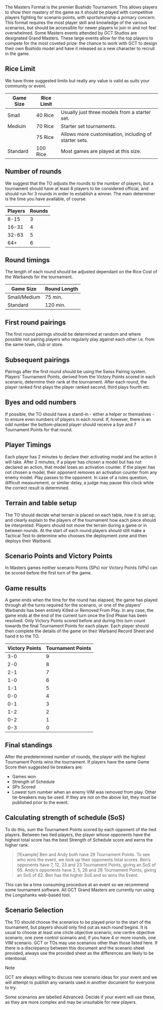 The Masters Format is the premier Bushido Tournament. This allows players to show their mastery of the game as it should be played with competitive players fighting for scenario points, with sportsmanship a primary concern.
This format requires the most player skill and knowledge of the various scenarios, but should be accessible for newer players to join in and not feel overwhelmed.
Some Masters events attended by GCT Studios are designated Grand Masters. These large events allow for the top players to compete for the most coveted prize: the chance to work with GCT to design their own Bushido model and have it released as a new character to recruit in the game.

## Rice Limit
We have three suggested limits but really any value is valid as suits your community or event.

| Game Size | Rice Limit |                                                       |
| --------- | ---------- | ----------------------------------------------------- |
| Small     | 40 Rice    | Usually just three models from a starter set.         |
| Medium    | 70 Rice    | Starter set tournaments.                              |
|           | 75 Rice    | Allows more customisation, including of starter sets. |
| Standard  | 100 Rice   | Most games are played at this size.                   |
## Number of rounds
We suggest that the TO adjusts the rounds to the number of players, but a tournament should have at least 8 players to be considered official, and should run for 3 rounds in order to establish a winner. 
The main determiner is the time you have available, of course.

| Players | Rounds |
| ------- | ------ |
| 8-15    | 3      |
| 16-31   | 4      |
| 32-63   | 5      |
| 64+     | 6      |
## Round timings
The length of each round should be adjusted dependant on the Rice Cost of the Warbands for the tournament. 

| Game Size    | Round Length |
| ------------ | ------------ |
| Small/Medium | 75 min.      |
| Standard     | 120 min.     |

## First round pairings
The first round pairings should be determined at random and where possible not pairing players who regularly play against each other i.e. from the same town, club or store. 
## Subsequent pairings
Pairings after the first round should be using the Swiss Pairing system.
Players’ Tournament Points, derived from the Victory Points scored in each scenario, deter­mine their rank at the tournament.
After each round, the player ranked first plays the player ranked second, third plays fourth etc.
## Byes and odd numbers
If possible, the TO should have a stand-in - either a helper or themselves - to ensure even numbers of players in each round.
If, however, there is an odd number the bottom-placed player should receive a bye and 7 Tournament Points for that round. 
## Player Timings
Each player has 2 minutes to declare their activating model and the action it will take.
After 2 minutes, if a player has chosen a model but has not declared an action, that model loses an activation counter.
If the player has not chosen a model, their opponent removes an activation counter from any enemy model.
Play passes to the opponent.
In case of a rules question, difficult measurement, or similar delay, a judge may pause this clock while the correct result is determined.
## Terrain and table setup
The TO should decide what terrain is placed on each table, how it is set up, and clearly explain to the players of the tournament how each piece should be interpreted.
Players should not move the terrain during a game or in between rounds.
At the start of each round players should still make a Tactical Test to determine who chooses the deployment zone and then deploys their Warband. 
## Scenario Points and Victory Points
In Masters games neither scenario Points (SPs) nor Victory Points (VPs) can be scored before the first turn of the game.
## Game results
A game ends when the time for the round has elapsed, the game has played through all the turns required for the scenario, or one of the players’ Warbands has been entirely Killed or Removed From Play.
In any case, the game ends at the end of the current turn once the End Phase has been resolved. Only Victory Points scored before and during this turn count towards the final Tournament Points for each player.
Each player should then complete the details of the game on their Warband Record Sheet and hand it to the TO.

| Victory Points | Tournament Points |
| -------------- | ----------------- |
| 3-0            | 9                 |
| 2-0            | 8                 |
| 2-1            | 7                 |
| 1-0            | 6                 |
| 1-1            | 5                 |
| 0-0            | 4                 |
| 0-1            | 3                 |
| 1-2            | 2                 |
| 0-2            | 1                 |
| 0-3            | 0                 |
## Final standings
After the predetermined number of rounds, the player with the highest Tournament Points wins the tournament. If players have the same Game Score then suggested tie breakers are: 
- Games won
- Strength of Schedule
- SPs Scored
- Lowest turn number when an enemy VIM was removed from play.
Other tie-breakers may be used. If they are not on the above list, they must be published prior to the event.
## Calculating strength of schedule (SoS)
To do this, sum the Tournament Points scored by each opponent of the tied players. Between two tied players, the player whose opponents have the highest total score has the best Strength of Schedule score and earns the higher rank.

> [!Example]
Ben and Andy both have 29 Tournament Points.  To see who wins the event, we look up their opponents total scores.
Ben’s opponents have 7, 12, 23 and 23 Tournament Points, giving an SoS of 65.
Andy’s opponents have 3, 5, 26 and 28 Tournament Points, giving an SoS of 62.
Ben has the higher SoS and so wins the Event.

This can be a time consuming procedure at an event so we recommend some tournament software.  All GCT Grand Masters are currently run using the Longshanks web-based tool.
## Scenario Selection
The TO should choose the scenarios to be played prior to the start of the tournament, but players should only find out as each round begins. It is usual to choose at least one circle objective scenario, one centre objective scenario, one zone control scenario and, if you have 4 or more rounds, one VIM scenario. GCT or TOs may use scenarios other than those listed here. If there is a discrepancy between this document and the scenario sheet provided, always use the provided sheet as the differences are likely to be intentional.

> [!NOTE]
> GCT are always willing to discuss new scenario ideas for your event and we will attempt to publish any variants used in another document for everyone to try.

Some scenarios are labelled Advanced. Decide if your event will use these, as they are more complex and may be unsuitable for new players.
